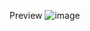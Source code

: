 Preview
![image](https://github.com/RasaIulian/CreateFilterUserApp/assets/99275349/0cbdd18d-1aad-449a-8719-9dfd135951c4)



